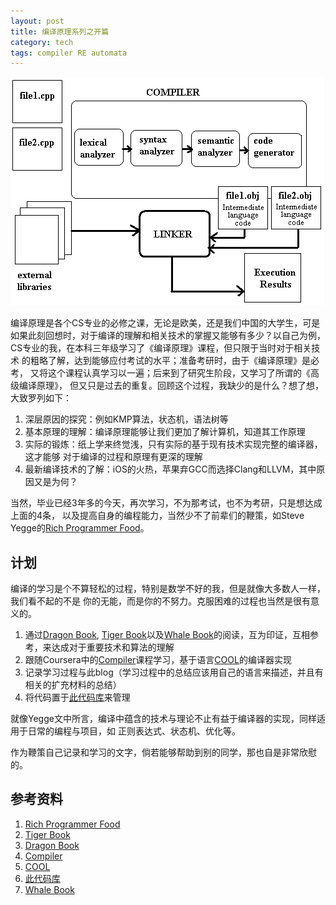 ```yaml
---
layout: post
title: 编译原理系列之开篇
category: tech
tags: compiler RE automata
---
```


![compiler](/assets/images/compiler_new.gif)

编译原理是各个CS专业的必修之课，无论是欧美，还是我们中国的大学生，可是
如果此刻回想时，对于编译的理解和相关技术的掌握又能够有多少？以自己为例，
CS专业的我，在本科三年级学习了《编译原理》课程，但只限于当时对于相关技术
的粗略了解，达到能够应付考试的水平；准备考研时，由于《编译原理》是必考，
又将这个课程认真学习以一遍；后来到了研究生阶段，又学习了所谓的《高级编译原理》，
但又只是过去的重复。回顾这个过程，我缺少的是什么？想了想，大致罗列如下：

1. 深层原因的探究：例如KMP算法，状态机，语法树等
2. 基本原理的理解：编译原理能够让我们更加了解计算机，知道其工作原理
3. 实际的锻炼：纸上学来终觉浅，只有实际的基于现有技术实现完整的编译器，这才能够
   对于编译的过程和原理有更深的理解
4. 最新编译技术的了解：iOS的火热，苹果弃GCC而选择Clang和LLVM，其中原因又是为何？

当然，毕业已经3年多的今天，再次学习，不为那考试，也不为考研，只是想达成上面的4条，
以及提高自身的编程能力，当然少不了前辈们的鞭策，如Steve Yegge的[Rich Programmer Food][Rich Programmer Food]。

## 计划

编译的学习是个不算轻松的过程，特别是数学不好的我，但是就像大多数人一样，我们看不起的不是
你的无能，而是你的不努力。克服困难的过程也当然是很有意义的。

1. 通过[Dragon Book][Dragon Book], [Tiger Book][Tiger Book]以及[Whale Book][Whale Book]的阅读，互为印证，互相参考，来达成对于重要技术和算法的理解
2. 跟随Coursera中的[Compiler][Compiler]课程学习，基于语言[COOL][COOL]的编译器实现
3. 记录学习过程与此blog（学习过程中的总结应该用自己的语言来描述，并且有相关的扩充材料的总结）
4. 将代码置于[此代码库][此代码库]来管理

就像Yegge文中所言，编译中蕴含的技术与理论不止有益于编译器的实现，同样适用于日常的编程与项目，如
正则表达式、状态机、优化等。

作为鞭策自己记录和学习的文字，倘若能够帮助到别的同学，那也自是非常欣慰的。




## 参考资料
1. [Rich Programmer Food][Rich Programmer Food]
2. [Tiger Book][Tiger Book]
3. [Dragon Book][Dragon Book]
4. [Compiler][Compiler]
5. [COOL][COOL]
6. [此代码库][此代码库]
7. [Whale Book][Whale Book]


[Rich Programmer Food]: http://steve-yegge.blogspot.com/2007/06/rich-programmer-food.html
[Tiger Book]: http://www.cs.princeton.edu/~appel/modern/c/
[Dragon Book]: http://dragonbook.stanford.edu/
[Whale Book]: http://book.douban.com/subject/1821532/
[Compiler]: https://www.coursera.org/course/compilers
[COOL]: http://theory.stanford.edu/~aiken/software/cool/cool.html
[此代码库]: https://github.com/towerjoo/cool-compiler

